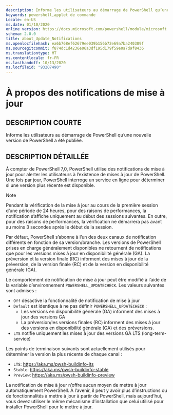 ```yaml
---
description: Informe les utilisateurs au démarrage de PowerShell qu’une nouvelle version de PowerShell a été publiée.
keywords: powershell,applet de commande
Locale: en-US
ms.date: 01/10/2020
online version: https://docs.microsoft.com/powershell/module/microsoft.powershell.core/about/about_update_notifications?view=powershell-7&WT.mc_id=ps-gethelp
schema: 2.0.0
title: about_Update_Notifications
ms.openlocfilehash: ea6b768ef62679ee039b156b72e69a7ba240389f
ms.sourcegitcommit: f874dc1d4236e06a3df195d179f59e0a7d9f8436
ms.translationtype: MT
ms.contentlocale: fr-FR
ms.lasthandoff: 10/13/2020
ms.locfileid: "93207490"
---
```

# <a name="about-update-notifications"></a>À propos des notifications de mise à jour

## <a name="short-description"></a>DESCRIPTION COURTE

Informe les utilisateurs au démarrage de PowerShell qu’une nouvelle version de PowerShell a été publiée.

## <a name="long-description"></a>DESCRIPTION DÉTAILLÉE

À compter de PowerShell 7,0, PowerShell utilise des notifications de mise à jour pour alerter les utilisateurs à l’existence de mises à jour de PowerShell. Une fois par jour, PowerShell interroge un service en ligne pour déterminer si une version plus récente est disponible.

> [!NOTE]
> Pendant la vérification de la mise à jour au cours de la première session d’une période de 24 heures, pour des raisons de performances, la notification s’affiche uniquement au début des sessions suivantes. En outre, pour des raisons de performances, la vérification ne démarrera pas avant au moins 3 secondes après le début de la session.

Par défaut, PowerShell s’abonne à l’un des deux canaux de notification différents en fonction de sa version/branche. Les versions de PowerShell prises en charge généralement disponibles ne retournent de notifications que pour les versions mises à jour en disponibilité générale (GA). La préversion et la version finale (RC) informent des mises à jour de la préversion, de la version finale (RC) et de la version en disponibilité générale (GA).

Le comportement de notification de mise à jour peut être modifié à l’aide de la variable d’environnement `POWERSHELL_UPDATECHECK`. Les valeurs suivantes sont admises :

- `Off` désactive la fonctionnalité de notification de mise à jour
- `Default` est identique à ne pas définir `POWERSHELL_UPDATECHECK` :
  - Les versions en disponibilité générale (GA) informent des mises à jour des versions GA
  - La préversion/les versions finales (RC) informent des mises à jour des versions en disponibilité générale (GA) et des préversions.
- `LTS` notifie uniquement les mises à jour des versions GA LTS (long-term-service)

Les points de terminaison suivants sont actuellement utilisés pour déterminer la version la plus récente de chaque canal :

- `LTS`: https://aka.ms/pwsh-buildinfo-lts
- `Stable`: https://aka.ms/pwsh-buildinfo-stable
- `Preview`: https://aka.ms/pwsh-buildinfo-preview

La notification de mise à jour n’offre aucun moyen de mettre à jour automatiquement PowerShell. À l’avenir, il peut y avoir plus d’instructions ou de fonctionnalités à mettre à jour à partir de PowerShell, mais aujourd’hui, vous devez utiliser le même mécanisme d’installation que celui utilisé pour installer PowerShell pour le mettre à jour.
